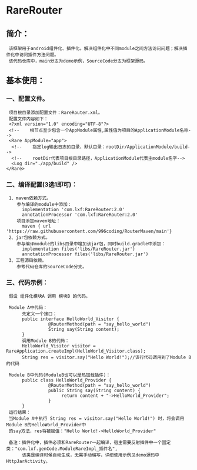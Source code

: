 # RareRouter
## 简介：  
     该框架用于android组件化、插件化。解决组件化中不同module之间方法访问问题；解决插件化中访问插件方法问题。
     该代码仓库中，main分支为demo示例，SourceCode分支为框架源码。


## 基本使用：
### 一、配置文件。  
     项目根目录添加配置文件：RareRouter.xml。  
     配置文件内容如下：     
     <?xml version="1.0" encoding="UTF-8"?>  
     <!--    根节点至少包含一个AppModule属性,属性值为项目的ApplicationModule名称-->  
     <Rare AppModule="app">    
      <!--    指定log输出日志的目录，默认目录：rootDir/ApplicationModule/build-->  
      <!--    rootDir代表项目根目录路径，ApplicationModule代表主module名字-->  
      <Log dir="./app/build" />  
    </Rare>  
     
     
### 二、编译配置(3选1即可)：
     1、maven依赖方式。
        参与编译的module中添加：
          implementation 'com.lxf:RareRouter:2.0'
          annotationProcessor 'com.lxf:RareRouter:2.0'
        项目添加maven地址：
          maven { url 'https://raw.githubusercontent.com/996coding/RouterMaven/main'}
     2、jar包依赖方式。
        参与编译module的libs目录中增加该jar包，同时build.gradle中添加：
          implementation files('libs/RareRouter.jar')
          annotationProcessor files('libs/RareRouter.jar')
     3、工程源码依赖。
        参考代码仓库的SourceCode分支。

### 三、代码示例：
     假设 组件化模块A 调用 模块B 的代码。
     
     Module A中代码：
          先定义一个接口：
          public interface HelloWorld_Visitor {
                    @RouterMethod(path = "say_hello_world")
                    String say(String content);
          }
          调用Module B的代码：
          HelloWorld_Visitor visitor = RareApplication.createImpl(HelloWorld_Visitor.class);
          String res = visitor.say("Hello World!");//该行代码调用到了Module B的代码

     Module B中代码(ModuleB也可以是热加载插件)：
          public class HelloWorld_Provider {
                    @RouterMethod(path = "say_hello_world")
                    public String say(String content) {
                         return content + "->HelloWorld_Provider";
                    }
          }
     运行结果：
     当Module A中执行 String res = visitor.say("Hello World!") 时，将会调用Module B的HelloWorld_Provider中
     的say方法，res将被赋值："Hello World!->HelloWorld_Provider"

     备注：插件化中，插件必须和RareRouter一起编译，宿主需要反射插件中一个固定类："com.lxf.genCode.ModuleRareImpl_插件名",
          该类是编译时候自动生成，无需手动编写，详细使用示例见demo源码中HttpJarActivity。




